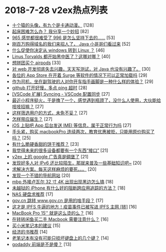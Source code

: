 # 2018-7-28 v2ex热点列表

+ [十个猿的头像，有九个是卡通动漫。](https://www.v2ex.com/t/474936#reply128) [128]
+ [起床困难怎么办？ 我分享一个妙招](https://www.v2ex.com/t/474878#reply82) [82]
+ [965 感觉都很难受了 996 是怎么坚持下去的……](https://www.v2ex.com/t/474941#reply53) [53]
+ [刚百万购得域名的我们来招人了， Java 小哥哥们看过来](https://www.v2ex.com/t/474883#reply52) [52]
+ [什么促使你决定从 windows 转到 Linux ？](https://www.v2ex.com/t/474958#reply46) [46]
+ [Linus Torvalds 都开始黑中医了？这哪对哪？](https://www.v2ex.com/t/474968#reply40) [40]
+ [想拼团买个 airpods](https://www.v2ex.com/t/474919#reply33) [33]
+ [对 web 开发彻底失去兴趣，天天写测试，对 Java 也没有兴趣了。](https://www.v2ex.com/t/474926#reply30) [30]
+ [各位的 App Store 在开着 Surge 等软件的情况下可以正常加载吗](https://www.v2ex.com/t/474837#reply29) [29]
+ [作为司机，坐在副驾驶的人对你开车指手画脚是一种什么样的体验？](https://www.v2ex.com/t/474855#reply29) [29]
+ [github 打开好慢，多点 ping 超时](https://www.v2ex.com/t/474928#reply28) [28]
+ [[VSCode 扩展] Syncing - VSCode 配置同步](https://www.v2ex.com/t/474888#reply27) [27]
+ [最近小程序挺火，于是撸了一个，感觉遇到瓶颈了，没什么人使用，大伙能给吱吱招嘛？](https://www.v2ex.com/t/474893#reply27) [27]
+ [这样筛选用户的方式，未免不妥？](https://www.v2ex.com/t/474950#reply27) [27]
+ [怎样带应届生？](https://www.v2ex.com/t/474866#reply27) [27]
+ [iOS 上贴吧 App 后台发送 IMEI 等信息，属于正常行为吗](https://www.v2ex.com/t/474872#reply27) [27]
+ [手头紧，购买 macbookPro 连续两次，教育优惠被拒，只能用原价购买了吗？](https://www.v2ex.com/t/474934#reply25) [25]
+ [有什么脆硬香甜的饼干推荐？](https://www.v2ex.com/t/474940#reply23) [23]
+ [我觉得未来的很多设备都要有一个东西“接口”](https://www.v2ex.com/t/474916#reply21) [21]
+ [v2ex 上的 google 广告真是碉堡了](https://www.v2ex.com/t/474949#reply21) [21]
+ [发现好多人对 IPv6 还比较陌生，那就来普及一些基础知识吧~](https://www.v2ex.com/t/474951#reply20) [20]
+ [求解决方案。每天这样麻烦的要死。。。](https://www.v2ex.com/t/474959#reply20) [20]
+ [发现一个不错的导航网站](https://www.v2ex.com/t/474839#reply20) [20]
+ [mbp 外接卢瓦尔 32 寸 4K 出现出现黑边怎么搞](https://www.v2ex.com/t/474908#reply18) [18]
+ [未越狱的 iPhone 有什么好的阻断跨应用追踪的方法？](https://www.v2ex.com/t/474848#reply18) [18]
+ [NAS 硬盘求推荐](https://www.v2ex.com/t/474911#reply17) [17]
+ [gov.cn 跳转 www.gov.cn 是用的啥手段？](https://www.v2ex.com/t/474854#reply17) [17]
+ [这才是 IPFS 牛逼的地方！疫苗事件已被写进 IPFS 主网 [转]](https://www.v2ex.com/t/474952#reply16) [16]
+ [MacBook Pro 15'' 就是这么烫的么？](https://www.v2ex.com/t/474976#reply16) [16]
+ [在转转闲鱼买二手 Macbook 需要注意什么？](https://www.v2ex.com/t/474851#reply16) [16]
+ [买小米笔记本的建议](https://www.v2ex.com/t/474956#reply15) [15]
+ [经济的书推荐](https://www.v2ex.com/t/474844#reply14) [14]
+ [老笔记本有没有可能只损坏键盘上的几个键？](https://www.v2ex.com/t/474846#reply14) [14]
+ [godaddy 前端是不是傻？](https://www.v2ex.com/t/474838#reply13) [13]
